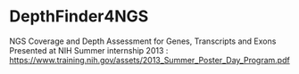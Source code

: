 # DepthFinder4NGS
NGS Coverage and Depth Assessment for Genes, Transcripts and Exons
Presented at NIH Summer internship 2013 : https://www.training.nih.gov/assets/2013_Summer_Poster_Day_Program.pdf
